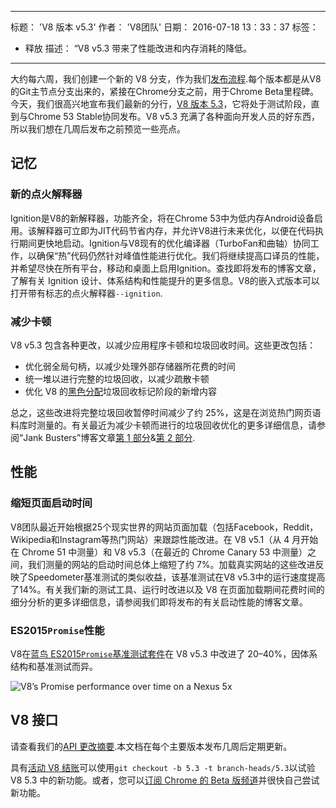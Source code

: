 ***

标题： 'V8 版本 v5.3'
作者： 'V8团队'
日期： 2016-07-18 13：33：37
标签：

*   释放
    描述： “V8 v5.3 带来了性能改进和内存消耗的降低。

***

大约每六周，我们创建一个新的 V8 分支，作为我们[发布流程](/docs/release-process).每个版本都是从V8的Git主节点分支出来的，紧接在Chrome分支之前，用于Chrome Beta里程碑。今天，我们很高兴地宣布我们最新的分行，[V8 版本 5.3](https://chromium.googlesource.com/v8/v8.git/+log/branch-heads/5.3)，它将处于测试阶段，直到与Chrome 53 Stable协同发布。V8 v5.3 充满了各种面向开发人员的好东西，所以我们想在几周后发布之前预览一些亮点。

## 记忆

### 新的点火解释器

Ignition是V8的新解释器，功能齐全，将在Chrome 53中为低内存Android设备启用。该解释器可立即为JIT代码节省内存，并允许V8进行未来优化，以便在代码执行期间更快地启动。Ignition与V8现有的优化编译器（TurboFan和曲轴）协同工作，以确保“热”代码仍然针对峰值性能进行优化。我们将继续提高口译员的性能，并希望尽快在所有平台，移动和桌面上启用Ignition。查找即将发布的博客文章，了解有关 Ignition 设计、体系结构和性能提升的更多信息。V8的嵌入式版本可以打开带有标志的点火解释器`--ignition`.

### 减少卡顿

V8 v5.3 包含各种更改，以减少应用程序卡顿和垃圾回收时间。这些更改包括：

*   优化弱全局句柄，以减少处理外部存储器所花费的时间
*   统一堆以进行完整的垃圾回收，以减少疏散卡顿
*   优化 V8 的[黑色分配](/blog/orinoco)垃圾回收标记阶段的新增内容

总之，这些改进将完整垃圾回收暂停时间减少了约 25%，这是在浏览热门网页语料库时测量的。有关最近为减少卡顿而进行的垃圾回收优化的更多详细信息，请参阅“Jank Busters”博客文章[第 1 部分](/blog/jank-busters)&[第 2 部分](/blog/orinoco).

## 性能

### 缩短页面启动时间

V8团队最近开始根据25个现实世界的网站页面加载（包括Facebook，Reddit，Wikipedia和Instagram等热门网站）来跟踪性能改进。在 V8 v5.1（从 4 月开始在 Chrome 51 中测量）和 V8 v5.3（在最近的 Chrome Canary 53 中测量）之间，我们测量的网站的启动时间总体上缩短了约 7%。加载真实网站的这些改进反映了Speedometer基准测试的类似收益，该基准测试在V8 v5.3中的运行速度提高了14%。有关我们新的测试工具、运行时改进以及 V8 在页面加载期间花费时间的细分分析的更多详细信息，请参阅我们即将发布的有关启动性能的博客文章。

### ES2015`Promise`性能

V8在[蓝鸟 ES2015`Promise`基准测试套件](https://github.com/petkaantonov/bluebird/tree/master/benchmark)在 V8 v5.3 中改进了 20–40%，因体系结构和基准测试而异。

![V8’s Promise performance over time on a Nexus 5x](/\_img/v8-release-53/promise.png)

## V8 接口

请查看我们的[API 更改摘要](https://docs.google.com/document/d/1g8JFi8T_oAE\_7uAri7Njtig7fKaPDfotU6huOa1alds/edit).本文档在每个主要版本发布几周后定期更新。

具有[活动 V8 结账](https://v8.dev/docs/source-code#using-git)可以使用`git checkout -b 5.3 -t branch-heads/5.3`以试验 V8 5.3 中的新功能。或者，您可以[订阅 Chrome 的 Beta 版频道](https://www.google.com/chrome/browser/beta.html)并很快自己尝试新功能。
